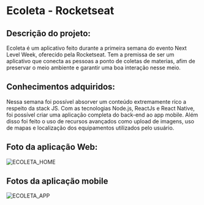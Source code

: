 # Ecoleta - Rocketseat

## Descrição do projeto:

Ecoleta é um aplicativo feito durante a primeira semana do evento Next Level Week, oferecido pela Rocketseat. 
Tem a premissa de ser um aplicativo que conecta as pessoas a ponto de coletas de materias, afim de preservar o meio ambiente e garantir uma boa interação nesse meio.

## Conhecimentos adquiridos:

Nessa semana foi possível absorver um conteúdo extremamente rico a respeito da stack JS. Com as tecnologias Node.js, ReactJs e React Native, foi possível criar uma aplicação completa do back-end ao app mobile.
Além disso foi feito o uso de recursos avançados como upload de imagens, uso de mapas e localização dos equipamentos utilizados pelo usuário.

## Foto da aplicação Web:

![ECOLETA_HOME](https://user-images.githubusercontent.com/49006764/84184900-8f8c2780-aa64-11ea-940e-35e402b383ca.png)

## Fotos da aplicação mobile

![ECOLETA_APP](https://user-images.githubusercontent.com/49006764/84185148-ec87dd80-aa64-11ea-8284-7d756bdf631e.png)
